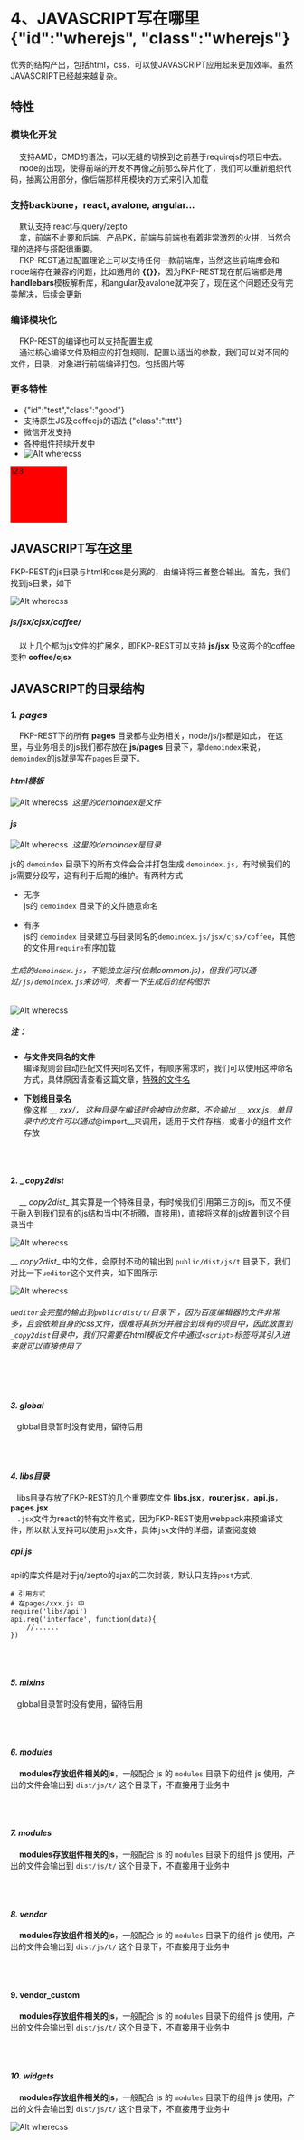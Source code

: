 # 4、JAVASCRIPT写在哪里 {"id":"wherejs", "class":"wherejs"}  
优秀的结构产出，包括html，css，可以使JAVASCRIPT应用起来更加效率。虽然JAVASCRIPT已经越来越复杂。

## 特性  

### 模块化开发    
  &#160; &#160;  支持AMD，CMD的语法，可以无缝的切换到之前基于requirejs的项目中去。  
&#160; &#160;  node的出现，使得前端的开发不再像之前那么碎片化了，我们可以重新组织代码，抽离公用部分，像后端那样用模块的方式来引入加载  

### 支持backbone，react, avalone, angular...
&#160; &#160; 默认支持 react与jquery/zepto  
&#160; &#160; 拿，前端不止要和后端、产品PK，前端与前端也有着非常激烈的火拼，当然合理的选择与搭配很重要。  
&#160; &#160; FKP-REST通过配置理论上可以支持任何一款前端库，当然这些前端库会和node端存在兼容的问题，比如通用的 **{{}}**，因为FKP-REST现在前后端都是用**handlebars**模板解析库，和angular及avalone就冲突了，现在这个问题还没有完美解决，后续会更新

### 编译模块化
&#160; &#160; FKP-REST的编译也可以支持配置生成  
&#160; &#160; 通过核心编译文件及相应的打包规则，配置以适当的参数，我们可以对不同的文件，目录，对象进行前端编译打包。包括图片等  

### 更多特性  
* {"id":"test","class":"good"}
* 支持原生JS及coffeejs的语法 {"class":"tttt"}  
* 微信开发支持  
* 各种组件持续开发中  
* ![Alt wherecss](/images/doc/wherecss4.png)  


<div style="width:100px;height:100px;background-color:red;">
123
</div>

## JAVASCRIPT写在这里  

FKP-REST的js目录与html和css是分离的，由编译将三者整合输出。首先，我们找到js目录，如下  

![Alt wherecss](/images/doc/wherejs.png)  

##### _js/jsx/cjsx/coffee/_    
&#160; &#160; 以上几个都为js文件的扩展名，即FKP-REST可以支持 **js/jsx** 及这两个的coffee变种 **coffee/cjsx**

## JAVASCRIPT的目录结构


### _1. pages_
&#160; &#160; FKP-REST下的所有 __pages__ 目录都与业务相关，node/js/js都是如此， 在这里，与业务相关的js我们都存放在 __js/pages__ 目录下，拿`demoindex`来说，`demoindex`的js就是写在`pages`目录下。    

#### _html模板_  

![Alt wherecss](/images/doc/wherecss5.png) &#160;_这里的demoindex是文件_  

#### _js_  

![Alt wherecss](/images/doc/wherecss4.png) &#160;_这里的demoindex是目录_    

js的 `demoindex` 目录下的所有文件会合并打包生成 `demoindex.js`，有时候我们的js需要分段写，这有利于后期的维护。有两种方式
- 无序  
js的 `demoindex` 目录下的文件随意命名  

- 有序  
js的 `demoindex` 目录建立与目录同名的`demoindex.js/jsx/cjsx/coffee`，其他的文件用`require`有序加载    

###### _生成的`demoindex.js`，不能独立运行(依赖common.js)，但我们可以通过`/js/demoindex.js`来访问，来看一下生成后的结构图示_  

![Alt wherecss](/images/doc/wherecss6.png)  

##### _注：_  
- __与文件夹同名的文件__  
编译规则会自动匹配文件夹同名文件，有顺序需求时，我们可以使用这种命名方式，具体原因请查看这篇文章，[特殊的文件名](/start/duplicate_md.html ' {"class":"eee"}')    

- __下划线目录名__  
像这样 __ _xxx/__， 这种目录在编译时会被自动忽略，不会输出 __ _xxx.js__，单目录中的文件可以通过__@import__来调用，适用于文件存档，或者小的组件文件存放  





&#160; &#160;  
&#160; &#160;




#### 2. _ _copy2dist_
&#160; &#160; __ _copy2dist__ 其实算是一个特殊目录，有时候我们引用第三方的js，而又不便于融入到我们现有的js结构当中(不折腾，直接用)，直接将这样的js放置到这个目录当中  

![Alt wherecss](/images/doc/wherecss1.png)  

__ _copy2dist__ 中的文件，会原封不动的输出到 `public/dist/js/t` 目录下，我们对比一下`ueditor`这个文件夹，如下图所示  

![Alt wherecss](/images/doc/wherecss7.png)  

###### _`ueditor`会完整的输出到`public/dist/t/`目录下 ，因为百度编辑器的文件非常多，且会依赖自身的css文件，很难将其拆分并融合到现有的项目中，因此放置到`_copy2dist`目录中，我们只需要在html模板文件中通过`<script>`标签将其引入进来就可以直接使用了_  




&#160; &#160;  
&#160; &#160;  




#### _3. global_
&#160;&#160; global目录暂时没有使用，留待后用   



&#160; &#160;  
&#160; &#160;



#### _4. libs目录_
&#160;&#160;
libs目录存放了FKP-REST的几个重要库文件 **libs.jsx**，**router.jsx**，**api.js**，**pages.jsx**   
&#160;&#160;
`.jsx`文件为react的特有文件格式，因为FKP-REST使用webpack来预编译文件，所以默认支持可以使用`jsx`文件，具体`jsx`文件的详细，请查阅度娘  

##### **api.js**   
api的库文件是对于jq/zepto的ajax的二次封装，默认只支持`post`方式，

    # 引用方式  
    # 在pages/xxx.js 中
    require('libs/api')
    api.req('interface', function(data){
        //......
    })





&#160; &#160;  
&#160; &#160;  




#### _5. mixins_
&#160;&#160; global目录暂时没有使用，留待后用    

&#160; &#160;  
&#160; &#160;

#### _6. modules_
&#160; &#160; __modules存放组件相关的js__，一般配合 js 的 `modules` 目录下的组件 js 使用，产出的文件会输出到 `dist/js/t/` 这个目录下，不直接用于业务中   

&#160; &#160;  
&#160; &#160;

#### _7. modules_
&#160; &#160; __modules存放组件相关的js__，一般配合 js 的 `modules` 目录下的组件 js 使用，产出的文件会输出到 `dist/js/t/` 这个目录下，不直接用于业务中   

&#160; &#160;  
&#160; &#160;

#### _8. vendor_
&#160; &#160; __modules存放组件相关的js__，一般配合 js 的 `modules` 目录下的组件 js 使用，产出的文件会输出到 `dist/js/t/` 这个目录下，不直接用于业务中   

&#160; &#160;  
&#160; &#160;

#### 9. vendor_custom
&#160; &#160; __modules存放组件相关的js__，一般配合 js 的 `modules` 目录下的组件 js 使用，产出的文件会输出到 `dist/js/t/` 这个目录下，不直接用于业务中   

&#160; &#160;  
&#160; &#160;

#### _10. widgets_
&#160; &#160; __modules存放组件相关的js__，一般配合 js 的 `modules` 目录下的组件 js 使用，产出的文件会输出到 `dist/js/t/` 这个目录下，不直接用于业务中   


![Alt wherecss](/images/doc/wherecss3.png)  
